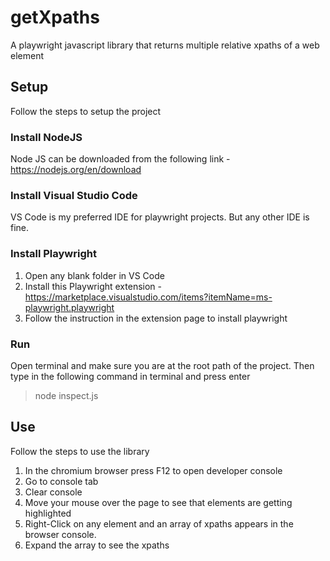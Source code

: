 # getXpaths
A playwright javascript library that returns multiple relative xpaths of a web element

## Setup
Follow the steps to setup the project
### Install NodeJS
Node JS can be downloaded from the following link - https://nodejs.org/en/download
### Install Visual Studio Code
VS Code is my preferred IDE for playwright projects. But any other IDE is fine.
### Install Playwright
1. Open any blank folder in VS Code
2. Install this Playwright extension - https://marketplace.visualstudio.com/items?itemName=ms-playwright.playwright
3. Follow the instruction in the extension page to install playwright
### Run
Open terminal and make sure you are at the root path of the project. Then type in the following command in terminal and press enter
>node inspect.js

## Use
Follow the steps to use the library
1. In the chromium browser press F12 to open developer console
2. Go to console tab
3. Clear console
4. Move your mouse over the page to see that elements are getting highlighted
5. Right-Click on any element and an array of xpaths appears in the browser console.
6. Expand the array to see the xpaths
